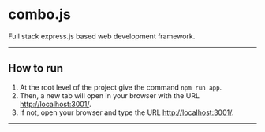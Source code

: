 # combo.js
Full stack express.js based web development framework.

---

## How to run

1. At the root level of the project give the command `npm run app`.
2. Then, a new tab will open in your browser with the URL [http://localhost:3001/](http://localhost:3001/).
3. If not, open your browser and type the URL [http://localhost:3001/](http://localhost:3001/).

---
